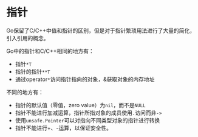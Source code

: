# 指针

Go保留了C/C++中值和指针的区别，但是对于指针繁琐用法进行了大量的简化，引入引用的概念。

Go中的指针和C/C++相同的地方有：

- 指针`*T`
- 指针的指针`**T`
- 通过operator`*`访问指针指向的对象，&获取对象的内存地址

不同的地方有：

- 指针的默认值（零值，zero value）为`nil`，而不是`NULL`
- 指针不能进行加减运算，指针所指对象的成员使用`.`访问而非`->`
- 使用`unsafe.Pointer`可以对指向不同类型对象的指针进行转换
- 指针不能进行+、-运算，以保证安全性。



